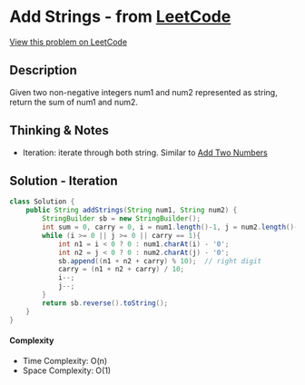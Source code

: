 # Add Strings - from [LeetCode](https://leetcode.com)
[View this problem on LeetCode](https://leetcode.com/problems/add-strings/)

## Description
Given two non-negative integers num1 and num2 represented as string, return the sum of num1 and num2.

## Thinking & Notes
* Iteration: iterate through both string. Similar to [Add Two Numbers](add-two-numbers.md)

## Solution - Iteration
```java
class Solution {
    public String addStrings(String num1, String num2) {
        StringBuilder sb = new StringBuilder();
        int sum = 0, carry = 0, i = num1.length()-1, j = num2.length()-1;
        while (i >= 0 || j >= 0 || carry == 1){
            int n1 = i < 0 ? 0 : num1.charAt(i) - '0';
            int n2 = j < 0 ? 0 : num2.charAt(j) - '0';
            sb.append((n1 + n2 + carry) % 10);  // right digit
            carry = (n1 + n2 + carry) / 10;
            i--;
            j--;
        }
        return sb.reverse().toString();
    }
}
```
#### Complexity
* Time Complexity: O(n)
* Space Complexity: O(1)
